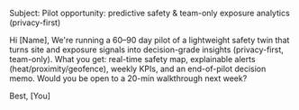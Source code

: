 Subject: Pilot opportunity: predictive safety & team-only exposure analytics (privacy-first)

Hi [Name],
We're running a 60–90 day pilot of a lightweight safety twin that turns site and exposure signals into decision-grade insights (privacy-first, team-only).
What you get: real-time safety map, explainable alerts (heat/proximity/geofence), weekly KPIs, and an end-of-pilot decision memo.
Would you be open to a 20-min walkthrough next week?

Best,
[You] 